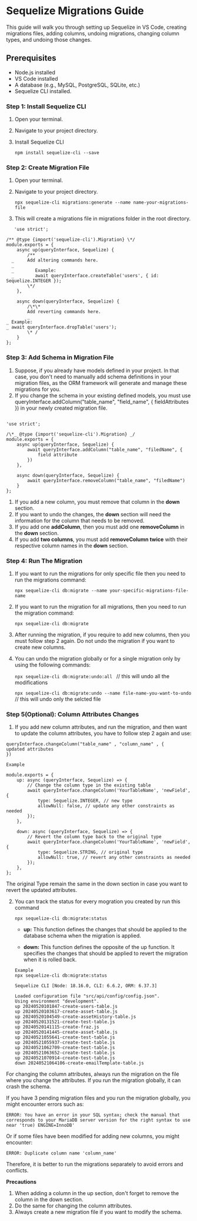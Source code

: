 # Sequelize Migrations Guide

This guide will walk you through setting up Sequelize in VS Code, creating migrations files, adding columns, undoing migrations, changing column types, and undoing those changes.

## Prerequisites

- Node.js installed
- VS Code installed
- A database (e.g., MySQL, PostgreSQL, SQLite, etc.)
- Sequelize CLI installed.

### Step 1: Install Sequelize CLI

1. Open your terminal.
2. Navigate to your project directory.
3. Install Sequelize CLI

   `npm install sequelize-cli --save`

### Step 2: Create Migration File

1. Open your terminal.
2. Navigate to your project directory.

   `npx sequelize-cli migrations:generate --name name-your-migrations-file`

3. This will create a migrations file in migrations folder in the root directory.

``` Example
   'use strict';

/** @type {import('sequelize-cli').Migration} \*/
module.exports = {
    async up(queryInterface, Sequelize) {
        /**
  _     Add altering commands here.
  _
  _        Example:
  _        await queryInterface.createTable('users', { id: Sequelize.INTEGER });
        \*/
    },

    async down(queryInterface, Sequelize) {
        /\*\*
        Add reverting commands here.
        _
_ Example:
_ await queryInterface.dropTable('users');
        \* /
    }
};
```

### Step 3: Add Schema in Migration File

1. Suppose, if you already have models defined in your project. In that case, you don't need to manually add schema definitions in your migration files, as the ORM framework will generate and manage these migrations for you.
2. If you change the schema in your existing defined models, you must use queryInterface.addColumn("table_name", "field_name", { fieldAttributes }) in your newly created migration file.

``` Example

'use strict';

/\*_ @type {import('sequelize-cli').Migration} _/
module.exports = {
    async up(queryInterface, Sequelize) {
        await queryInterface.addColumn("table_name", "filedName", {
            field attribute
        })
    },

    async down(queryInterface, Sequelize) {
        await queryInterface.removeColumn("table_name", "filedName")
    }
};

```

1. If you add a new column, you must remove that column in the **down** section.
2. If you want to undo the changes, the **down** section will need the information for the column that needs to be removed.
3. If you add one **addColumn**, then you must add one **removeColumn** in the **down** section.
4. If you add **two columns**, you must add **removeColumn twice** with their respective column names in the **down** section.


### Step 4: Run The Migration

1. If you want to run the migrations for only specific file then you need to run the migrations command:

   ```npx sequelize-cli db:migrate --name your-specific-migrations-file-name```

2. If you want to run the migration for all migrations, then you need to run the migration command:

   ```npx sequelize-cli db:migrate```

3. After running the migration, if you require to add new columns, then you must follow step 2 again. Do not undo the migration if you want to create new columns.

4. You can undo the migration globally or for a single migration only by using the following commands:

   ```npx sequelize-cli db:migrate:undo:all ``` // this will undo all the modifications

   ```npx sequelize-cli db:migrate:undo --name file-name-you-want-to-undo ``` // this will undo only the selcted file

### Step 5(Optional): Column Attributes Changes

1. If you add new column attributes, and run the migration, and then want to update the column attributes, you have to follow step 2 again and use:

```
queryInterface.changeColumn("table_name" , "column_name" , {
updated attributes
})

Example

module.exports = {
    up: async (queryInterface, Sequelize) => {
        // Change the column type in the existing table
        await queryInterface.changeColumn('YourTableName', 'newField', {
            type: Sequelize.INTEGER, // new type
            allowNull: false, // update any other constraints as needed
        });
    },

    down: async (queryInterface, Sequelize) => {
        // Revert the column type back to the original type
        await queryInterface.changeColumn('YourTableName', 'newField', {
            type: Sequelize.STRING, // original type
            allowNull: true, // revert any other constraints as needed
        });
    },
};
```

The original Type remain the same in the down section in case you want to revert the updated attributes.

2. You can track the status for every mogration you created by run this command

   ```npx sequelize-cli db:migrate:status```

    - **up:** This function defines the changes that should be applied to the database schema when the migration is applied.

   - **down:** This function defines the opposite of the up function. It specifies the changes that should be applied to revert the migration when it is rolled back.

   
   ``` 
   Example
   npx sequelize-cli db:migrate:status

   Sequelize CLI [Node: 18.16.0, CLI: 6.6.2, ORM: 6.37.3]

   Loaded configuration file "src/api/config/config.json".
   Using environment "development".
   up 20240520101847-create-users-table.js
   up 20240520103617-create-asset-table.js
   up 20240520104549-create-assetHistory-table.js
   up 20240520131521-create-test-table.js
   up 20240520141115-create-fraz.js
   up 20240520141445-create-asset-table.js
   up 20240521055641-create-test-table.js
   up 20240521055937-create-test-table.js
   up 20240521062709-create-test-table.js
   up 20240521063652-create-test-table.js
   up 20240521070914-create-test-table.js
   down 20240521064106-create-emailTemplate-table.js
   ```

For changing the column attributes, always run the migration on the file where you change the attributes. If you run the migration globally, it can crash the schema.

If you have 3 pending migration files and you run the migration globally, you might encounter errors such as:

```
ERROR: You have an error in your SQL syntax; check the manual that corresponds to your MariaDB server version for the right syntax to use near 'true) ENGINE=InnoDB'
```

Or if some files have been modified for adding new columns, you might encounter:

```
ERROR: Duplicate column name 'column_name'
```

Therefore, it is better to run the migrations separately to avoid errors and conflicts.

**Precautions**

1. When adding a column in the up section, don't forget to remove the column in the down section.
2. Do the same for changing the column attributes.
3. Always create a new migration file if you want to modify the schema.
